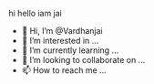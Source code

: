 hi
hello
iam jai
- 👋 Hi, I’m @Vardhanjai
- 👀 I’m interested in ...
- 🌱 I’m currently learning ...
- 💞️ I’m looking to collaborate on ...
- 📫 How to reach me ...

<!---
Vardhanjai/Vardhanjai is a ✨ special ✨ repository because its `README.md` (this file) appears on your GitHub profile.
You can click the Preview link to take a look at your changes.
--->
